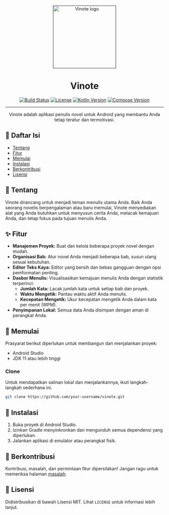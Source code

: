 <p align="center">
  <a href="" rel="noopener">
 <img width=200px height=200px src="https://i.imgur.com/g6QZ93m.png" alt="Vinote logo"></a>
</p>

<h1 align="center">Vinote</h1>

<div align="center">

[![Build Status](https://img.shields.io/badge/build-passing-brightgreen)](https://github.com/your-username/vinote)
[![License](https://img.shields.io/badge/license-MIT-blue.svg)](/LICENSE)
[![Kotlin Version](https://img.shields.io/badge/Kotlin-1.9.0-blue.svg)](https://kotlinlang.org)
[![Compose Version](https://img.shields.io/badge/Compose-1.5.1-blue.svg)](https://developer.android.com/jetpack/compose)

</div>

---

<p align="center"> Vinote adalah aplikasi penulis novel untuk Android yang membantu Anda tetap teratur dan termotivasi.
    <br>
</p>

## 📝 Daftar Isi

*   [Tentang](#about)
*   [Fitur](#features)
*   [Memulai](#getting_started)
*   [Instalasi](#installation)
*   [Berkontribusi](#contributing)
*   [Lisensi](#license)

## 🧐 Tentang <a name = "about"></a>

Vinote dirancang untuk menjadi teman menulis utama Anda. Baik Anda seorang novelis berpengalaman atau baru memulai, Vinote menyediakan alat yang Anda butuhkan untuk menyusun cerita Anda, melacak kemajuan Anda, dan tetap fokus pada tujuan menulis Anda.

## ✨ Fitur <a name = "features"></a>

*   **Manajemen Proyek:** Buat dan kelola beberapa proyek novel dengan mudah.
*   **Organisasi Bab:** Atur novel Anda menjadi beberapa bab, susun ulang sesuai kebutuhan.
*   **Editor Teks Kaya:** Editor yang bersih dan bebas gangguan dengan opsi pemformatan penting.
*   **Dasbor Menulis:** Visualisasikan kemajuan menulis Anda dengan statistik terperinci:
    *   **Jumlah Kata:** Lacak jumlah kata untuk setiap bab dan proyek.
    *   **Waktu Mengetik:** Pantau waktu aktif Anda menulis.
    *   **Kecepatan Mengetik:** Ukur kecepatan mengetik Anda dalam kata per menit (WPM).
*   **Penyimpanan Lokal:** Semua data Anda disimpan dengan aman di perangkat Anda.

## 🏁 Memulai <a name = "getting_started"></a>

Prasyarat berikut diperlukan untuk membangun dan menjalankan proyek:

*   Android Studio
*   JDK 11 atau lebih tinggi

### Clone

Untuk mendapatkan salinan lokal dan menjalankannya, ikuti langkah-langkah sederhana ini.

```bash
git clone https://github.com/your-username/vinote.git
```

## 🔧 Instalasi <a name = "installation"></a>

1.  Buka proyek di Android Studio.
2.  Izinkan Gradle menyinkronkan dan mengunduh semua dependensi yang diperlukan.
3.  Jalankan aplikasi di emulator atau perangkat fisik.

## 🤝 Berkontribusi <a name = "contributing"></a>

Kontribusi, masalah, dan permintaan fitur dipersilakan! Jangan ragu untuk memeriksa halaman [masalah](https://github.com/your-username/vinote/issues).

## 📝 Lisensi <a name = "license"></a>

Didistribusikan di bawah Lisensi MIT. Lihat `LICENSE` untuk informasi lebih lanjut.
